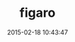 ---
layout: post
title:  "figaro"
repo:   "laserlemon/figaro"
date:   2015-02-18 10:43:47
gemurl: https://github.com/laserlemon/figaro
---